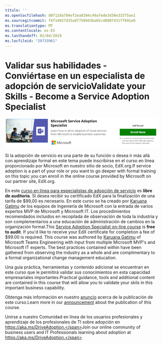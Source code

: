 ```yaml
---
título: ''
ms.openlocfilehash: 80f12da704ef2ea8304c49a7ede3d36e33375ae1
ms.sourcegitcommit: f4f14027435ad7750943bab5c48007431ff691e0
ms.translationtype: MT
ms.contentlocale: es-ES
ms.lasthandoff: 02/04/2019
ms.locfileid: "29733961"
---
```

# <a name="validate-your-skills---become-a-service-adoption-specialist"></a><span data-ttu-id="a2699-102">Validar sus habilidades - Conviértase en un especialista de adopción de servicio</span><span class="sxs-lookup"><span data-stu-id="a2699-102">Validate your Skills - Become a Service Adoption Specialist</span></span>

![Servicio adopción especialista en curso](media/champs_sascourse.png)

<span data-ttu-id="a2699-104">Si la adopción de servicio es una parte de su función o desea ir más allá con aprendizaje formal en este tema puede inscribirse en el curso en línea proporcionado por Microsoft en nuestro sitio de socio, EdX.org.</span><span class="sxs-lookup"><span data-stu-id="a2699-104">If service adoption is a part of your role or you want to go deeper with formal training on this topic you can enroll in the online course provided by Microsoft on our partner site, EdX.org.</span></span> 

<span data-ttu-id="a2699-p101">En este [curso en línea para especialistas de adopción de servicio](https://aka.ms/AdoptionCert) es **libre de auditoría**.  Si desea recibir su certificado EdX para la finalización de una tarifa de $99,00 es necesario.  En este curso se ha creado por [Karuana Gatimu](https://linkedin.com/in/karuanagatimu) de los equipos de ingeniería de Microsoft con la entrada de varios expertos MVP de Microsoft y Microsoft IT.  Los procedimientos recomendados incluidos en recopilada de observación de toda la industria y son complementarios a una educación de administración de cambios en la organización formal.</span><span class="sxs-lookup"><span data-stu-id="a2699-p101">This [Service Adoption Specialist on-line course](https://aka.ms/AdoptionCert) is **free to audit**.  If you'd like to receive your EdX certificate for completion a fee of $99.00 is required.  This course was authored by [Karuana Gatimu](https://linkedin.com/in/karuanagatimu) of Microsoft Teams Engineering with input from multiple Microsoft MVP's and Microsoft IT experts.  The best practices contained within have been gathered from observing the industry as a whole and are complimentary to a formal organizational change management education.</span></span>  

<span data-ttu-id="a2699-109">Una guía práctica, herramientas y contenido adicional se encuentran en este curso que le permitirá validar sus conocimientos en esta capacidad empresariales importantes.</span><span class="sxs-lookup"><span data-stu-id="a2699-109">Practical guidance, tools and additional content are contained in this course that will allow you to validate your skils in this important business capability.</span></span>  

<span data-ttu-id="a2699-110">Obtenga más información en nuestro [anuncio](https://aka.ms/AdoptionCertAnnouncement) acerca de la publicación de este curso.</span><span class="sxs-lookup"><span data-stu-id="a2699-110">Learn more in our [announcement](https://aka.ms/AdoptionCertAnnouncement) about the publication of this course.</span></span> 

<span data-ttu-id="a2699-111">Unirse a nuestro Comunidad en línea de los usuarios profesionales y aprendizaje de los profesionales de TI sobre adopción en https://aka.ms/DriveAdoption.</span><span class="sxs-lookup"><span data-stu-id="a2699-111">Join our online community of business users and IT Professionals learning about adoption at https://aka.ms/DriveAdoption.</span></span> 